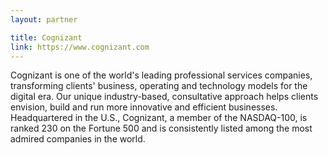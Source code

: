 ```yaml
---
layout: partner

title: Cognizant
link: https://www.cognizant.com
---
```


Cognizant is one of the world's leading professional services companies, transforming clients' business, operating and technology models for the digital era. Our unique industry-based, consultative approach helps clients envision, build and run more innovative and efficient businesses. Headquartered in the U.S., Cognizant, a member of the NASDAQ-100, is ranked 230 on the Fortune 500 and is consistently listed among the most admired companies in the world.
